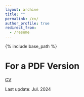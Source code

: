 ```yaml
---
layout: archive
title: ""
permalink: /cv/
author_profile: true
redirect_from:
  - /resume
---
```


{% include base_path %}


For a PDF Version
======
[CV](https://YifanYuan3.github.io/files/cv_yifan_yuan.pdf)


Last update: Jul. 2024
